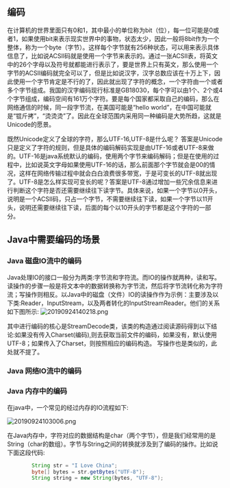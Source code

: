 ## 编码
在计算机的世界里面只有0和1，其中最小的单位称为bit（位），每一位可能是0或者1，如果使用bit来表示现实世界中的事物，状态太少，因此一般将8bit作为一个整体，称为一个byte（字节）。这样每个字节就有256种状态，可以用来表示具体信息了，比如说ACSII码就是使用一个字节来表示的。通过一张ACSII表，将英文中的26个字母以及符号就都能进行表示了，要是世界上只有英文，那么使用一个字节的ACSII编码就完全可以了，但是比如说汉字，汉字总数应该在十万上下，因此使用一个字节肯定是不行的了，因此就出现了字符的概念，一个字符由一个或者多个字节组成。我国的汉字编码现行标准是GB18030，每个字可以由1个、2个或4个字节组成，编码空间有161万个字符。要是每个国家都采取自己的编码，那么在网络通信的时候，同一段字节流，在美国可能是“hello world”，在中国可能就是“锟斤拷”，“烫烫烫”了。因此在全球范围内采用同一种编码是大势所趋，这就是Unicode的愿景。

既然Unicode定义了全球的字符，那么UTF-16,UTF-8是什么呢？
答案是Unicode只是定义了字符的规则，但是具体的编码解码实现是由UTF-16或者UTF-8来做的。UTF-16是java系统默认的编码，使用两个字节来编码解码；但是在使用的过程中，比如说英文字母如果使用UTF-16的话，那么前面那个字节就会是00的情况，这样在网络传输过程中就会白白浪费很多带宽，于是可变长的UTF-8就出现了。UTF-8是怎么样实现可变长的呢？答案是UTF-8通过增加一些冗余信息来进行判断这个字符是否还需要继续往下读字节。具体来说，如果一个字节以0开头，说明是一个ACSII码，只占一个字节，不需要继续往下读，如果一个字节以11开头，说明还需要继续往下读，后面的每个以10开头的字节都是这个字符的一部分。

## Java中需要编码的场景

### Java 磁盘IO流中的编码
Java处理IO的接口一般分为两类:字节流和字符流。而IO的操作就两种，读和写。读操作的步骤一般是将文本中的数据转换称为字节流，然后将字节流转化称为字符流；写操作则相反。以Java中的磁盘（文件）IO的读操作作为示例：主要涉及以下类:Reader，InputStream，以及两者转化的InputStreamReader。他们的关系如下图所示:
![20190924140218.png](https://repositoryimage.oss-cn-shanghai.aliyuncs.com/img/20190924140218.png)

其中进行编码的核心是StreamDecode类，该类的构造通过阅读源码得到以下结论:如果没有传入Charset(编码),则去获取当前文件的编码，如果没有，默认使用UTF-8；如果传入了Charset，则按照相应的编码构造。
写操作也是类似的，此处就不提了。

### Java 网络IO流中的编码

### Java 内存中的编码
在java中，一个常见的经过内存的IO流程如下:

![20190924103006.png](https://repositoryimage.oss-cn-shanghai.aliyuncs.com/img/20190924103006.png)

在Java内存中，字符对应的数据结构是char（两个字节），但是我们经常用的是String（char的数组）。字节与String之间的转换就涉及到了编码的操作。比如说下面这段代码:
```java
        String str = "I Love China";
        byte[] bytes = str.getBytes("UTF-8");
        String string = new String(bytes, "UTF-8");
```

